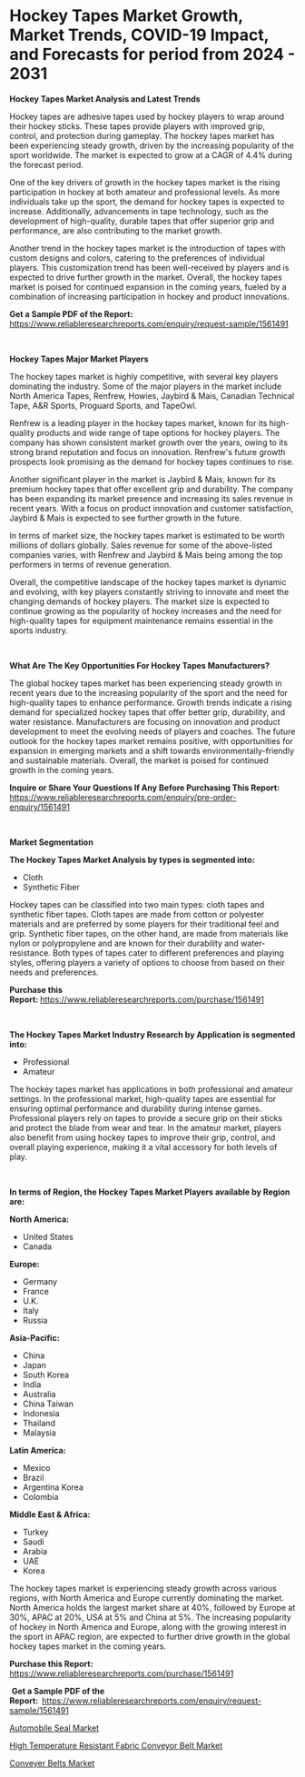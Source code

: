 <p><h1>Hockey Tapes Market Growth, Market Trends, COVID-19 Impact, and Forecasts for period from 2024 - 2031</h1></p><p><strong>Hockey Tapes Market Analysis and Latest Trends</strong></p>
<p><p>Hockey tapes are adhesive tapes used by hockey players to wrap around their hockey sticks. These tapes provide players with improved grip, control, and protection during gameplay. The hockey tapes market has been experiencing steady growth, driven by the increasing popularity of the sport worldwide. The market is expected to grow at a CAGR of 4.4% during the forecast period.</p><p>One of the key drivers of growth in the hockey tapes market is the rising participation in hockey at both amateur and professional levels. As more individuals take up the sport, the demand for hockey tapes is expected to increase. Additionally, advancements in tape technology, such as the development of high-quality, durable tapes that offer superior grip and performance, are also contributing to the market growth.</p><p>Another trend in the hockey tapes market is the introduction of tapes with custom designs and colors, catering to the preferences of individual players. This customization trend has been well-received by players and is expected to drive further growth in the market. Overall, the hockey tapes market is poised for continued expansion in the coming years, fueled by a combination of increasing participation in hockey and product innovations.</p></p>
<p><strong>Get a Sample PDF of the Report:&nbsp;</strong> <a href="https://www.reliableresearchreports.com/enquiry/request-sample/1561491">https://www.reliableresearchreports.com/enquiry/request-sample/1561491</a></p>
<p>&nbsp;</p>
<p><strong>Hockey Tapes Major Market Players</strong></p>
<p><p>The hockey tapes market is highly competitive, with several key players dominating the industry. Some of the major players in the market include North America Tapes, Renfrew, Howies, Jaybird & Mais, Canadian Technical Tape, A&R Sports, Proguard Sports, and TapeOwl.</p><p>Renfrew is a leading player in the hockey tapes market, known for its high-quality products and wide range of tape options for hockey players. The company has shown consistent market growth over the years, owing to its strong brand reputation and focus on innovation. Renfrew's future growth prospects look promising as the demand for hockey tapes continues to rise.</p><p>Another significant player in the market is Jaybird & Mais, known for its premium hockey tapes that offer excellent grip and durability. The company has been expanding its market presence and increasing its sales revenue in recent years. With a focus on product innovation and customer satisfaction, Jaybird & Mais is expected to see further growth in the future.</p><p>In terms of market size, the hockey tapes market is estimated to be worth millions of dollars globally. Sales revenue for some of the above-listed companies varies, with Renfrew and Jaybird & Mais being among the top performers in terms of revenue generation.</p><p>Overall, the competitive landscape of the hockey tapes market is dynamic and evolving, with key players constantly striving to innovate and meet the changing demands of hockey players. The market size is expected to continue growing as the popularity of hockey increases and the need for high-quality tapes for equipment maintenance remains essential in the sports industry.</p></p>
<p>&nbsp;</p>
<p><strong>What Are The Key Opportunities For Hockey Tapes Manufacturers?</strong></p>
<p><p>The global hockey tapes market has been experiencing steady growth in recent years due to the increasing popularity of the sport and the need for high-quality tapes to enhance performance. Growth trends indicate a rising demand for specialized hockey tapes that offer better grip, durability, and water resistance. Manufacturers are focusing on innovation and product development to meet the evolving needs of players and coaches. The future outlook for the hockey tapes market remains positive, with opportunities for expansion in emerging markets and a shift towards environmentally-friendly and sustainable materials. Overall, the market is poised for continued growth in the coming years.</p></p>
<p><strong>Inquire or Share Your Questions If Any Before Purchasing This Report:</strong> <a href="https://www.reliableresearchreports.com/enquiry/pre-order-enquiry/1561491">https://www.reliableresearchreports.com/enquiry/pre-order-enquiry/1561491</a></p>
<p>&nbsp;</p>
<p><strong>Market Segmentation</strong></p>
<p><strong>The Hockey Tapes Market Analysis by types is segmented into:</strong></p>
<p><ul><li>Cloth</li><li>Synthetic Fiber</li></ul></p>
<p><p>Hockey tapes can be classified into two main types: cloth tapes and synthetic fiber tapes. Cloth tapes are made from cotton or polyester materials and are preferred by some players for their traditional feel and grip. Synthetic fiber tapes, on the other hand, are made from materials like nylon or polypropylene and are known for their durability and water-resistance. Both types of tapes cater to different preferences and playing styles, offering players a variety of options to choose from based on their needs and preferences.</p></p>
<p><strong>Purchase this Report:&nbsp;</strong><a href="https://www.reliableresearchreports.com/purchase/1561491">https://www.reliableresearchreports.com/purchase/1561491</a></p>
<p>&nbsp;</p>
<p><strong>The Hockey Tapes Market Industry Research by Application is segmented into:</strong></p>
<p><ul><li>Professional</li><li>Amateur</li></ul></p>
<p><p>The hockey tapes market has applications in both professional and amateur settings. In the professional market, high-quality tapes are essential for ensuring optimal performance and durability during intense games. Professional players rely on tapes to provide a secure grip on their sticks and protect the blade from wear and tear. In the amateur market, players also benefit from using hockey tapes to improve their grip, control, and overall playing experience, making it a vital accessory for both levels of play.</p></p>
<p>&nbsp;</p>
<p><strong>In terms of Region, the Hockey Tapes Market Players available by Region are:</strong></p>
<p>
    <p> <strong> North America: </strong>
        <ul>
            <li>United States</li>
            <li>Canada</li>
        </ul>
        </p> 
    <p> <strong> Europe: </strong>
        <ul>
            <li>Germany</li>
            <li>France</li>
            <li>U.K.</li>
            <li>Italy</li>
            <li>Russia</li>
        </ul>
        </p> 
    <p> <strong> Asia-Pacific: </strong>
        <ul>
            <li>China</li>
            <li>Japan</li>
            <li>South Korea</li>
            <li>India</li>
            <li>Australia</li>
            <li>China Taiwan</li>
            <li>Indonesia</li>
            <li>Thailand</li>
            <li>Malaysia</li>
        </ul>
        </p> 
    <p> <strong> Latin America: </strong>
        <ul>
            <li>Mexico</li>
            <li>Brazil</li>
            <li>Argentina Korea</li>
            <li>Colombia</li>
        </ul>
        </p> 
    <p> <strong> Middle East & Africa: </strong>
        <ul>
            <li>Turkey</li>
            <li>Saudi</li>
            <li>Arabia</li>
            <li>UAE</li>
            <li>Korea</li>
        </ul>
    </p>
    </p>
<p><p>The hockey tapes market is experiencing steady growth across various regions, with North America and Europe currently dominating the market. North America holds the largest market share at 40%, followed by Europe at 30%, APAC at 20%, USA at 5% and China at 5%. The increasing popularity of hockey in North America and Europe, along with the growing interest in the sport in APAC region, are expected to further drive growth in the global hockey tapes market in the coming years.</p></p>
<p><strong>Purchase this Report: </strong><a href="https://www.reliableresearchreports.com/purchase/1561491">https://www.reliableresearchreports.com/purchase/1561491</a></p>
<p>&nbsp;<strong>Get a Sample PDF of the Report:&nbsp;&nbsp;</strong><a href="https://www.reliableresearchreports.com/enquiry/request-sample/1561491">https://www.reliableresearchreports.com/enquiry/request-sample/1561491</a></p>
<p><strong></strong></p>
<p><p><a href="https://view.publitas.com/reportprime-1/automobile-seal-market-insights-market-players-and-forecast-till-2030/">Automobile Seal Market</a></p><p><a href="https://view.publitas.com/reportprime-1/high-temperature-resistant-fabric-conveyor-belt-market-size-growth-and-forecast-from-2023-2030/">High Temperature Resistant Fabric Conveyor Belt Market</a></p><p><a href="https://view.publitas.com/reportprime-1/conveyer-belts-market-offers-provide-insightful-data-for-the-time-period-from-2023-to-2030-and-also-provide-analysis-based-on-application-type-and-region/">Conveyer Belts Market</a></p></p>